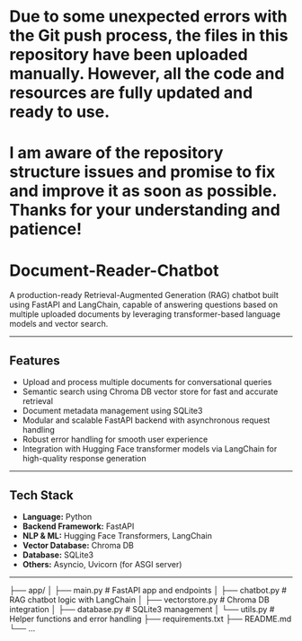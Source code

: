 # Due to some unexpected errors with the Git push process, the files in this repository have been uploaded manually. However, all the code and resources are fully updated and ready to use.
# I am aware of the repository structure issues and promise to fix and improve it as soon as possible. Thanks for your understanding and patience!



# Document-Reader-Chatbot
A production-ready Retrieval-Augmented Generation (RAG) chatbot built using FastAPI and LangChain, capable of answering questions based on multiple uploaded documents by leveraging transformer-based language models and vector search.

---

## Features

- Upload and process multiple documents for conversational queries  
- Semantic search using Chroma DB vector store for fast and accurate retrieval  
- Document metadata management using SQLite3  
- Modular and scalable FastAPI backend with asynchronous request handling  
- Robust error handling for smooth user experience  
- Integration with Hugging Face transformer models via LangChain for high-quality response generation

---

## Tech Stack

- **Language:** Python  
- **Backend Framework:** FastAPI  
- **NLP & ML:** Hugging Face Transformers, LangChain  
- **Vector Database:** Chroma DB  
- **Database:** SQLite3  
- **Others:** Asyncio, Uvicorn (for ASGI server)

---


├── app/
│   ├── main.py              # FastAPI app and endpoints
│   ├── chatbot.py           # RAG chatbot logic with LangChain
│   ├── vectorstore.py       # Chroma DB integration
│   ├── database.py          # SQLite3 management
│   └── utils.py             # Helper functions and error handling
├── requirements.txt
├── README.md
└── ...


